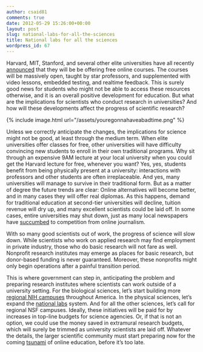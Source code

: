 ```yaml
---
author: csaid81
comments: true
date: 2012-05-29 15:26:00+00:00
layout: post
slug: national-labs-for-all-the-sciences
title: National labs for all the sciences
wordpress_id: 67
---
```


Harvard, MIT, Stanford, and several other elite universities have all recently [announced](http://www.nytimes.com/2012/05/03/education/harvard-and-mit-team-up-to-offer-free-online-courses.html) that they will be be offering free online courses. The courses will be massively open, taught by star professors, and supplemented with video lessons, embedded testing, and realtime feedback. This is surely good news for students who might not be able to access these resources otherwise, and it is an overall positive development for education. But what are the implications for scientists who conduct research in universities? And how will these developments affect the progress of scientific research?

{% include image.html url="/assets/youregonnahaveabadtime.png" %}

Unless we correctly anticipate the changes, the implications for science might not be good, at least through the medium term. When elite universities offer classes for free, other universities will have difficulty convincing new students to enroll in their own traditional programs. Why sit through an expensive 9AM lecture at your local university when you could get the Harvard lecture for free, whenever you want? Yes, yes, students benefit from being physically present at a university: interactions with professors and other students are often irreplaceable. And yes, many universities will manage to survive in their traditional form. But as a matter of degree the future trends are clear: Online alternatives will become better, and in many cases they will offer real diplomas. As this happens, demand for traditional education at second-tier universities will decline, tuition revenue will dry up, and many excellent scientists could be laid off. In some cases, entire universities may shut down, just as many local newspapers have [succumbed](http://newspaperdeathwatch.com/) to competition from online journalism.

With so many good scientists out of work, the progress of science will slow down. While scientists who work on applied research may find employment in private industry, those who do basic research will not fare as well. Nonprofit research institutes may emerge as places for basic research, but donor-based funding is never guaranteed. Moreover, these nonprofits might only begin operations after a painful transition period.

This is where government can step in, anticipating the problem and preparing research institutes where scientists can work outside of a university setting. For the biological sciences, let’s start building more [regional NIH campuses](http://irp.nih.gov/about-us/research-campus-locations) throughout America. In the physical sciences, let’s expand the [national labs](http://en.wikipedia.org/wiki/United_States_Department_of_Energy_National_Laboratories) system. And for all the other sciences, let’s call for regional NSF campuses. Ideally, these initiatives will be paid for by increases in top-line budgets for science agencies. Or, if that is not an option, we could use the money saved in extramural research budgets, which will surely be trimmed as university scientists are laid off. Whatever the details, the larger scientific community must start preparing now for the coming [tsunami](http://www.nytimes.com/2012/05/04/opinion/brooks-the-campus-tsunami.html?partner=rssnyt&emc=rss) of online education, before it’s too late.

